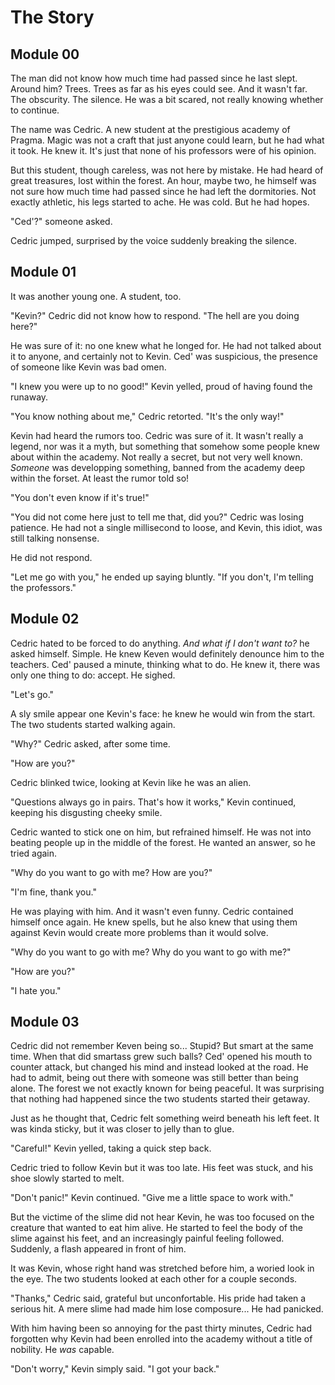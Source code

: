 # The Story

## Module 00

The man did not know how much time had passed since he last slept. Around him? Trees. Trees as far
as his eyes could see. And it wasn't far. The obscurity. The silence. He was a bit scared, not
really knowing whether to continue.

The name was Cedric. A new student at the prestigious academy of Pragma. Magic was not a craft that
just anyone could learn, but he had what it took. He knew it. It's just that none of his professors
were of his opinion.

But this student, though careless, was not here by mistake. He had heard of great treasures, lost
within the forest. An hour, maybe two, he himself was not sure how much time had passed since he had
left the dormitories. Not exactly athletic, his legs started to ache. He was cold. But he had hopes.

"Ced'?" someone asked.

Cedric jumped, surprised by the voice suddenly breaking the silence.

## Module 01

It was another young one. A student, too.

"Kevin?" Cedric did not know how to respond. "The hell are you doing here?"

He was sure of it: no one knew what he longed for. He had not talked about it to anyone, and
certainly not to Kevin. Ced' was suspicious, the presence of someone like Kevin was bad omen.

"I knew you were up to no good!" Kevin yelled, proud of having found the runaway.

"You know nothing about me," Cedric retorted. "It's the only way!"

Kevin had heard the rumors too. Cedric was sure of it. It wasn't really a legend, nor was it a myth,
but something that somehow some people knew about within the academy. Not really a secret, but not
very well known. *Someone* was developping something, banned from the academy deep within the
forset. At least the rumor told so!

"You don't even know if it's true!"

"You did not come here just to tell me that, did you?" Cedric was losing patience. He had not a
single millisecond to loose, and Kevin, this idiot, was still talking nonsense.

He did not respond.

"Let me go with you," he ended up saying bluntly. "If you don't, I'm telling the professors."

## Module 02

Cedric hated to be forced to do anything. *And what if I don't want to?* he asked himself. Simple.
He knew Keven would definitely denounce him to the teachers. Ced' paused a minute, thinking what to
do. He knew it, there was only one thing to do: accept. He sighed.

"Let's go."

A sly smile appear one Kevin's face: he knew he would win from the start. The two students started
walking again.

"Why?" Cedric asked, after some time.

"How are you?"

Cedric blinked twice, looking at Kevin like he was an alien.

"Questions always go in pairs. That's how it works," Kevin continued, keeping his disgusting cheeky
smile.

Cedric wanted to stick one on him, but refrained himself. He was not into beating people up in the
middle of the forest. He wanted an answer, so he tried again.

"Why do you want to go with me? How are you?"

"I'm fine, thank you."

He was playing with him. And it wasn't even funny. Cedric contained himself once again. He knew
spells, but he also knew that using them against Kevin would create more problems than it would
solve.

"Why do you want to go with me? Why do you want to go with me?"

"How are you?"

"I hate you."

## Module 03

Cedric did not remember Keven being so... Stupid? But smart at the same time. When that did smartass
grew such balls? Ced' opened his mouth to counter attack, but changed his mind and instead looked
at the road. He had to admit, being out there with someone was still better than being alone. The
forest we not exactly known for being peaceful. It was surprising that nothing had happened since
the two students started their getaway.

Just as he thought that, Cedric felt something weird beneath his left feet. It was kinda sticky,
but it was closer to jelly than to glue.

"Careful!" Kevin yelled, taking a quick step back.

Cedric tried to follow Kevin but it was too late. His feet was stuck, and his shoe slowly started to
melt.

"Don't panic!" Kevin continued. "Give me a little space to work with."

But the victime of the slime did not hear Kevin, he was too focused on the creature that wanted to
eat him alive. He started to feel the body of the slime against his feet, and an increasingly
painful feeling followed. Suddenly, a flash appeared in front of him.

It was Kevin, whose right hand was stretched before him, a woried look in the eye. The two students
looked at each other for a couple seconds.

"Thanks," Cedric said, grateful but unconfortable. His pride had taken a serious hit. A mere slime
had made him lose composure... He had panicked.

With him having been so annoying for the past thirty minutes, Cedric had forgotten why Kevin had
been enrolled into the academy without a title of nobility. He *was* capable.

"Don't worry," Kevin simply said. "I got your back."
